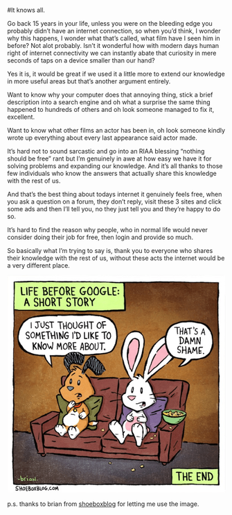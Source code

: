 #It knows all.

Go back 15 years in your life, unless you were on the bleeding edge you probably didn’t have an internet connection, so when you’d think, I wonder why this happens, I wonder what that’s called, what film have I seen him in before? Not alot probably.
Isn’t it wonderful how with modern days human right of internet connectivity we can instantly abate that curiosity in mere seconds of taps on a device smaller than our hand?

Yes it is, it would be great if we used it a little more to extend our knowledge in more useful areas but that’s another argument entirely.

Want to know why your computer does that annoying thing, stick a brief description into a search engine and oh what a surprise the same thing happened to hundreds of others and oh look someone managed to fix it, excellent.

Want to know what other films an actor has been in, oh look someone kindly wrote up everything about every last appearance said actor made.

It’s hard not to sound sarcastic and go into an RIAA blessing “nothing should be free” rant but I’m genuinely in awe at how easy we have it for solving problems and expanding our knowledge. And it’s all thanks to those few individuals who know the answers that actually share this knowledge with the rest of us.

And that’s the best thing about todays internet it genuinely feels free, when you ask a question on a forum, they don’t reply, visit these 3 sites and click some ads and then I’ll tell you, no they just tell you and they’re happy to do so.

It’s hard to find the reason why people, who in normal life would never consider doing their job for free, then login and provide so much.

So basically what I’m trying to say is, thank you to everyone who shares their knowledge with the rest of us, without these acts the internet would be a very different place.

![dual monitor](/images/posts/life-before-google.png)

p.s. thanks to brian from [shoeboxblog](http://www.shoeboxblog.com/) for letting me use the image.

